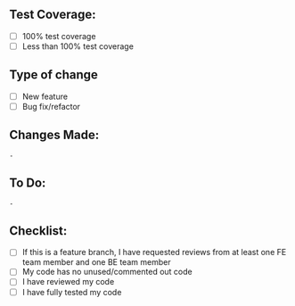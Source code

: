 ## Test Coverage:

   - [ ] 100% test coverage
   - [ ] Less than 100% test coverage

## Type of change

   - [ ] New feature
   - [ ] Bug fix/refactor

## Changes Made:

    - 

## To Do:

    - 

## Checklist:
   - [ ] If this is a feature branch, I have requested reviews from at least one FE team member and one BE team member
   - [ ] My code has no unused/commented out code
   - [ ] I have reviewed my code
   - [ ] I have fully tested my code

